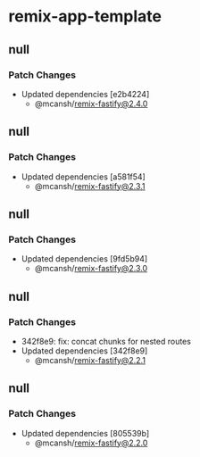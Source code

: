 # remix-app-template

## null

### Patch Changes

- Updated dependencies [e2b4224]
  - @mcansh/remix-fastify@2.4.0

## null

### Patch Changes

- Updated dependencies [a581f54]
  - @mcansh/remix-fastify@2.3.1

## null

### Patch Changes

- Updated dependencies [9fd5b94]
  - @mcansh/remix-fastify@2.3.0

## null

### Patch Changes

- 342f8e9: fix: concat chunks for nested routes
- Updated dependencies [342f8e9]
  - @mcansh/remix-fastify@2.2.1

## null

### Patch Changes

- Updated dependencies [805539b]
  - @mcansh/remix-fastify@2.2.0
